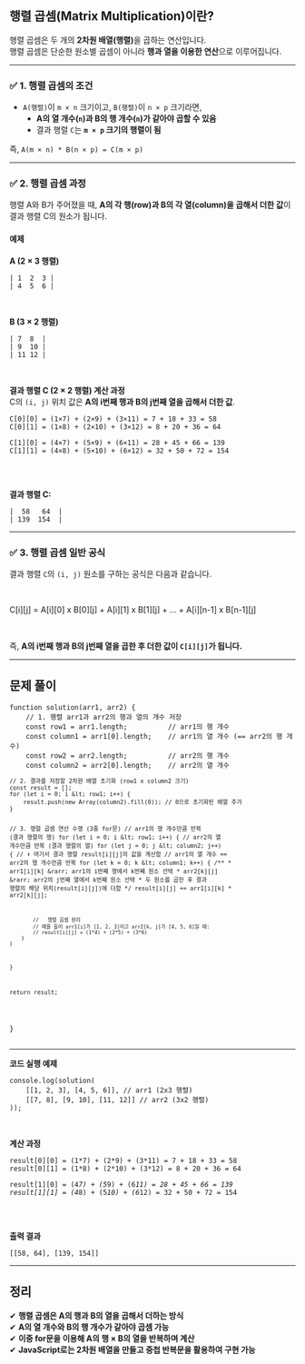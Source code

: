 <h2 data-ke-size="size26">  <b>행렬 곱셈(Matrix Multiplication)이란?</b></h2>
<p data-ke-size="size16">행렬 곱셈은 두 개의 <b>2차원 배열(행렬)</b>을 곱하는 연산입니다.<br />행렬 곱셈은 단순한 원소별 곱셈이 아니라 <b>행과 열을 이용한 연산</b>으로 이루어집니다.</p>
<hr data-ke-style="style1" />
<h3 data-ke-size="size23">✅ <b>1. 행렬 곱셈의 조건</b></h3>
<ul style="list-style-type: disc;" data-ke-list-type="disc">
<li><code>A(행렬)</code>이 <code>m &times; n</code> 크기이고, <code>B(행렬)</code>이 <code>n &times; p</code> 크기라면,
<ul style="list-style-type: disc;" data-ke-list-type="disc">
<li><b>A의 열 개수(<code>n</code>)과 B의 행 개수(<code>n</code>)가 같아야 곱할 수 있음</b></li>
<li>결과 행렬 <code>C</code>는 <b><code>m &times; p</code> 크기의 행렬이 됨</b></li>
</ul>
</li>
</ul>
<p data-ke-size="size16">  즉, <code>A(m &times; n) * B(n &times; p) = C(m &times; p)</code></p>
<hr data-ke-style="style1" />
<h3 data-ke-size="size23">✅ <b>2. 행렬 곱셈 과정</b></h3>
<p data-ke-size="size16">행렬 A와 B가 주어졌을 때, <b>A의 각 행(row)과 B의 각 열(column)을 곱해서 더한 값</b>이 결과 행렬 C의 원소가 됩니다.</p>
<h4 data-ke-size="size20">예제</h4>
<p data-ke-size="size16"><b>A (2 &times; 3 행렬)</b></p>
<pre class="angelscript"><code>| 1  2  3 |
| 4  5  6 |</code></pre>
<p data-ke-size="size16">&nbsp;</p>
<p data-ke-size="size16"><b>B (3 &times; 2 행렬)</b></p>
<pre class="angelscript"><code>| 7  8  |
| 9  10 |
| 11 12 |</code></pre>
<p data-ke-size="size16">&nbsp;</p>
<p data-ke-size="size16"><b>결과 행렬 C (2 &times; 2 행렬) 계산 과정</b><br />C의 <code>(i, j)</code> 위치 값은 <b>A의 i번째 행과 B의 j번째 열을 곱해서 더한 값</b>.</p>
<pre class="angelscript"><code>C[0][0] = (1&times;7) + (2&times;9) + (3&times;11) = 7 + 18 + 33 = 58
C[0][1] = (1&times;8) + (2&times;10) + (3&times;12) = 8 + 20 + 36 = 64
<p>C[1][0] = (4×7) + (5×9) + (6×11) = 28 + 45 + 66 = 139
C[1][1] = (4×8) + (5×10) + (6×12) = 32 + 50 + 72 = 154</code></pre></p>
<p data-ke-size="size16">&nbsp;</p>
<p data-ke-size="size16"><b>결과 행렬 C:</b></p>
<pre class="angelscript"><code>|  58   64  |
| 139  154  |</code></pre>
<hr data-ke-style="style1" />
<h3 data-ke-size="size23">✅ <b>3. 행렬 곱셈 일반 공식</b></h3>
<p data-ke-size="size16">결과 행렬 <code>C</code>의 <code>(i, j)</code> 원소를 구하는 공식은 다음과 같습니다.</p>
<p data-ke-size="size16">&nbsp;</p>
<p data-ke-size="size16"><span>C[i][j] = A[i][0] x B[0][j] + A[i][1] x B[1][j] + &hellip; + A[i][n-1] x B[n-1][j]</span></p>
<p data-ke-size="size16">&nbsp;</p>
<p data-ke-size="size16">즉, <b>A의 i번째 행과 B의 j번째 열을 곱한 후 더한 값이 <code>C[i][j]</code>가 됩니다.</b></p>
<hr data-ke-style="style1" />
<h2 data-ke-size="size26">   문제 풀이</h2>
<pre class="javascript" data-ke-language="javascript"><code>function solution(arr1, arr2) {
    // 1. 행렬 arr1과 arr2의 행과 열의 개수 저장
    const row1 = arr1.length;          // arr1의 행 개수
    const column1 = arr1[0].length;    // arr1의 열 개수 (== arr2의 행 개수)
    const row2 = arr2.length;          // arr2의 행 개수
    const column2 = arr2[0].length;    // arr2의 열 개수
<pre><code>// 2. 결과를 저장할 2차원 배열 초기화 (row1 x column2 크기)
const result = [];
for (let i = 0; i &amp;lt; row1; i++) {
    result.push(new Array(column2).fill(0)); // 0으로 초기화된 배열 추가
}

// 3. 행렬 곱셈 연산 수행 (3중 for문)
//   arr1의 행 개수만큼 반복 (결과 행렬의 행)
for (let i = 0; i &amp;lt; row1; i++) { 
        //   arr2의 열 개수만큼 반복 (결과 행렬의 열)
    for (let j = 0; j &amp;lt; column2; j++) { 
        // ⬇️ 여기서 결과 행렬 result[i][j]의 값을 계산함
        //   arr1의 열 개수 == arr2의 행 개수만큼 반복
        for (let k = 0; k &amp;lt; column1; k++) { 
            /**
             * arr1[i][k] &amp;rarr; arr1의 i번째 행에서 k번째 원소 선택
             * arr2[k][j] &amp;rarr; arr2의 j번째 열에서 k번째 원소 선택
             * 두 원소를 곱한 후 결과 행렬의 해당 위치(result[i][j])에 더함
             */
            result[i][j] += arr1[i][k] * arr2[k][j];

            //   행렬 곱셈 원리
            // 예를 들어 arr1[i]가 [1, 2, 3]이고 arr2[k, j]가 [4, 5, 6]일 때:
            // result[i][j] = (1*4) + (2*5) + (3*6)
        }
    }
}

return result;
</code></pre>
<p>}</code></pre></p>
<hr data-ke-style="style1" />
<p data-ke-size="size16">  <b>코드 실행 예제</b></p>
<pre class="angelscript"><code>console.log(solution(
    [[1, 2, 3], [4, 5, 6]], // arr1 (2x3 행렬)
    [[7, 8], [9, 10], [11, 12]] // arr2 (3x2 행렬)
));</code></pre>
<p data-ke-size="size16">&nbsp;</p>
<p data-ke-size="size16"><b>  계산 과정</b></p>
<pre class="angelscript"><code>result[0][0] = (1*7) + (2*9) + (3*11) = 7 + 18 + 33 = 58
result[0][1] = (1*8) + (2*10) + (3*12) = 8 + 20 + 36 = 64
<p>result[1][0] = (4<em>7) + (5</em>9) + (6<em>11) = 28 + 45 + 66 = 139
result[1][1] = (4</em>8) + (5<em>10) + (6</em>12) = 32 + 50 + 72 = 154</code></pre></p>
<p data-ke-size="size16">&nbsp;</p>
<p data-ke-size="size16">  <b>출력 결과</b></p>
<pre class="json"><code>[[58, 64], [139, 154]]</code></pre>
<hr data-ke-style="style1" />
<h2 data-ke-size="size26">  <b>정리</b></h2>
<p data-ke-size="size16">✔ <b>행렬 곱셈은 A의 행과 B의 열을 곱해서 더하는 방식</b><br />✔ <b>A의 열 개수와 B의 행 개수가 같아야 곱셈 가능</b><br />✔ <b>이중 for문을 이용해 A의 행 &times; B의 열을 반복하며 계산</b><br />✔ <b>JavaScript로는 2차원 배열을 만들고 중첩 반복문을 활용하여 구현 가능</b></p>
